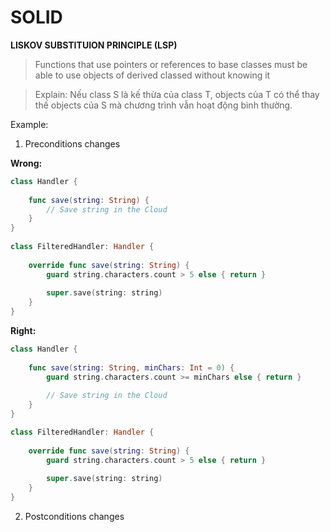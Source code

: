 # SOLID

**LISKOV SUBSTITUION PRINCIPLE (LSP)**

> Functions that use pointers or references to base classes must be able to use objects of derived classed without knowing it

> Explain: Nếu class S là kế thừa của class T, objects của T có thể thay thế objects của S mà chương trình vẫn hoạt động bình thường.

Example: 

1. Preconditions changes

**Wrong:**
```Swift
class Handler {
 
    func save(string: String) {
        // Save string in the Cloud
    }
}
 
class FilteredHandler: Handler {
 
    override func save(string: String) {
        guard string.characters.count > 5 else { return }
 
        super.save(string: string)
    }
}
```

**Right:**
```Swift
class Handler {
 
    func save(string: String, minChars: Int = 0) {
        guard string.characters.count >= minChars else { return }
 
        // Save string in the Cloud
    }
}

class FilteredHandler: Handler {
 
    override func save(string: String) {
        guard string.characters.count > 5 else { return }
 
        super.save(string: string)
    }
}
```

2. Postconditions changes

